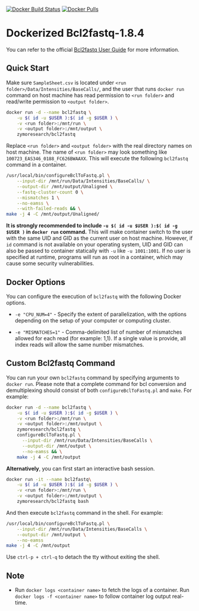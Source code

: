 [![Docker Build Status](https://img.shields.io/docker/build/zymoresearch/bcl2fastq.svg)](https://hub.docker.com/r/zymoresearch/bcl2fastq/) [![Docker Pulls](https://img.shields.io/docker/pulls/zymoresearch/bcl2fastq.svg)](https://hub.docker.com/r/zymoresearch/bcl2fastq/)

# Dockerized Bcl2fastq-1.8.4

You can refer to the official [Bcl2fastq User Guide](https://support.illumina.com/content/dam/illumina-support/documents/documentation/software_documentation/bcl2fastq/bcl2fastq_letterbooklet_15038058brpmi.pdf) for more information.

## Quick Start

Make sure `SampleSheet.csv` is located under `<run folder>/Data/Intensities/BaseCalls/`, and the user that runs `docker run` command on host machine has read permission to `<run folder>` and read/write permission to `<output folder>`.

```bash
docker run -d --name bcl2fastq \
    -u $( id -u $USER ):$( id -g $USER ) \
    -v <run folder>:/mnt/run \
    -v <output folder>:/mnt/output \
    zymoresearch/bcl2fastq
```

Replace `<run folder>` and `<output folder>` with the real directory names on host machine. The name of `<run folder>` may look something like `100723_EAS346_0188_FC626BWAAXX`. This will execute the following `bcl2fastq` command in a container.

```bash
/usr/local/bin/configureBclToFastq.pl \
    --input-dir /mnt/run/Data/Intensities/BaseCalls/ \
    --output-dir /mnt/output/Unaligned \
    --fastq-cluster-count 0 \
    --mismatches 1 \
    --no-eamss \
    --with-failed-reads && \
make -j 4 -C /mnt/output/Unaligned/
```

**It is strongly recommended to include `-u $( id -u $USER ):$( id -g $USER )` in `docker run` command.** This will make container switch to the user with the same UID and GID as the current user on host machine. However, if `id` command is not available on your operating system, UID and GID can also be passed to container statically with `-u` like `-u 1001:1001`. If no user is specified at runtime, programs will run as root in a container, which may cause some security vulnerabilities.


## Docker Options

You can configure the execution of `bcl2fastq` with the following Docker options.

* `-e "CPU_NUM=4"` - Specify the extent of parallelization, with the options depending on the setup of your computer or computing cluster.

* `-e "MISMATCHES=1"` - Comma-delimited list of number of mismatches allowed for each read (for example: 1,1). If a single value is provide, all index reads will allow the same number mismatches.


## Custom Bcl2fastq Command

You can run your own `bcl2fastq` command by specifying arguments to `docker run`. Please note that a complete command  for bcl conversion and demultiplexing should consist of both `configureBclToFastq.pl` and `make`. For example:

```bash
docker run -d --name bcl2fastq \
    -u $( id -u $USER ):$( id -g $USER ) \
    -v <run folder>:/mnt/run \
    -v <output folder>:/mnt/output \
    zymoresearch/bcl2fastq \
    configureBclToFastq.pl \
      --input-dir /mnt/run/Data/Intensities/BaseCalls \
      --output-dir /mnt/output \
      --no-eamss && \
    make -j 4 -C /mnt/output
```

**Alternatively**, you can first start an interactive bash session.

```bash
docker run -it --name bcl2fastq\
    -u $( id -u $USER ):$( id -g $USER ) \
    -v <run folder>:/mnt/run \
    -v <output folder>:/mnt/output \
    zymoresearch/bcl2fastq bash
```

And then execute `bcl2fastq` command in the shell. For example:

```bash
/usr/local/bin/configureBclToFastq.pl \
    --input-dir /mnt/run/Data/Intensities/BaseCalls \
    --output-dir /mnt/output \
    --no-eamss
make -j 4 -C /mnt/output
```

Use `ctrl-p + ctrl-q` to detach the tty without exiting the shell.


## Note

* Run `docker logs <container name>` to fetch the logs of a container. Run `docker logs -f <container name>` to follow container log output real-time.
